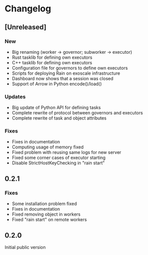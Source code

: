 # Changelog


## [Unreleased]

### New

  * Big renaming (worker -> governor; subworker -> executor)
  * Rust tasklib for defining own executors
  * C++ tasklib for defining own executors
  * Configuration file for governors to define own executors
  * Scripts for deploying Rain on exoscale infrastructure
  * Dashboard now shows that a session was closed
  * Support of Arrow in Python encode()/load()

### Updates

  * Big update of Python API for defining tasks
  * Complete rewrite of protocol between governors and executors
  * Complete rewrite of task and object attributes

### Fixes

  * Fixes in documentation
  * Computing usage of memory fixed
  * Fixed problem with reusing same logs for new server
  * Fixed some corner cases of executor starting
  * Disable StrictHostKeyChecking in "rain start"


## 0.2.1

### Fixes

  * Some installation problem fixed
  * Fixes in documentation
  * Fixed removing object in workers
  * Fixed "rain start" on remote workers


## 0.2.0

Initial public version
